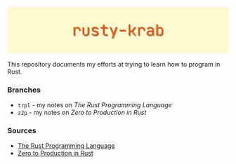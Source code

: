 ![rusty-krab logo](rusty-krab-logo.png)

This repository documents my efforts at trying to learn how to program in Rust. 

### Branches
- `trpl` - my notes on *The Rust Programming Language*
- `z2p` - my notes on *Zero to Production in Rust*

### Sources
- [The Rust Programming Language](https://doc.rust-lang.org/book/title-page.html)
- [Zero to Production in Rust](https://www.zero2prod.com/index.html?country_code=US)
